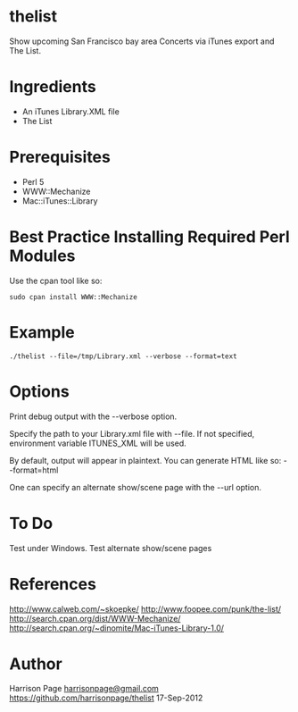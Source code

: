 thelist
=======

Show upcoming San Francisco bay area Concerts via iTunes export and The List.

Ingredients
===========

- An iTunes Library.XML file
- The List

Prerequisites
=============

- Perl 5
- WWW::Mechanize
- Mac::iTunes::Library

Best Practice Installing Required Perl Modules
==============================================

Use the cpan tool like so: 

    sudo cpan install WWW::Mechanize

Example
=======

    ./thelist --file=/tmp/Library.xml --verbose --format=text

Options
=======

Print debug output with the --verbose option.

Specify the path to your Library.xml file with --file. If not specified, environment variable ITUNES_XML will be used.

By default, output will appear in plaintext. You can generate HTML like so: --format=html

One can specify an alternate show/scene page with the --url option.

To Do
=====

Test under Windows. 
Test alternate show/scene pages

References
==========

http://www.calweb.com/~skoepke/
http://www.foopee.com/punk/the-list/
http://search.cpan.org/dist/WWW-Mechanize/
http://search.cpan.org/~dinomite/Mac-iTunes-Library-1.0/

Author
======

Harrison Page <harrisonpage@gmail.com>
https://github.com/harrisonpage/thelist
17-Sep-2012
